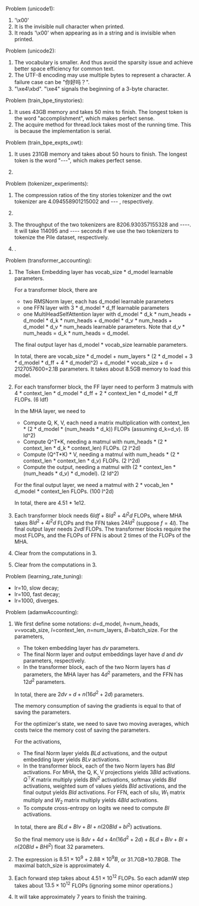 Problem (unicode1):

1. '\x00'
2. It is the invisible null character when printed.
3. It reads '\x00' when appearing as in a string and is invisible when printed.

Problem (unicode2):

1. The vocabulary is smaller. And thus avoid the sparsity issue and achieve better space efficiency for common text.
2. The UTF-8 encoding may use multiple bytes to represent a character. A failure case can be "你好吗？".
3. "\xe4\xbd". "\xe4" signals the beginning of a 3-byte character.

Problem (train_bpe_tinystories):

1. It uses 43GB memory and takes 50 mins to finish. The longest token is the word "accomplishment", which makes perfect sense.
2. The acquire method for thread.lock takes most of the running time. This is because the implementation is serial.

Problem (train_bpe_expts_owt):

1. It uses 231GB memory and takes about 50 hours to finish. The longest token is the word "---", which makes perfect sense.

2.

Problem (tokenizer_experiments):

1. The compression ratios of the tiny stories tokenizer and the owt tokenizer are 4.094558901215002 and --- , respectively.

2. 

3. The throughput of the two tokenizers are 8206.930357155328 and ----. It will take 114095 and ---- seconds if we use the two tokenizers to tokenize the Pile dataset, respectively.

4. .

Problem (transformer_accounting): 

1. The Token Embedding layer has vocab_size * d_model learnable parameters.

    For a transformer block, there are 

    - two RMSNorm layer, each has d_model learnable parameters
    - one FFN layer with 3 * d_model * d_ff learnable parameters
    - one MultiHeadSelfAttention layer with d_model * d_k * num_heads + d_model * d_k * num_heads + d_model * d_v * num_heads + d_model * d_v * num_heads learnable parameters. Note that d_v * num_heads = d_k * num_heads = d_model.
    
    The final output layer has d_model * vocab_size learnable parameters.

    In total, there are vocab_size * d_model + num_layers * (2 * d_model + 3 * d_model * d_ff + 4 * d_model^2) + d_model * vocab_size + d = 2127057600=2.1B parameters.
    It takes about 8.5GB memory to load this model.

2. For each transformer block, the FF layer need to perform 3 matmuls with 4 * context_len  * d_model * d_ff + 2 * context_len * d_model * d_ff FLOPs. (6 ldf)

    In the MHA layer, we need to 

    - Compute Q, K, V, each need a matrix multiplication with context_len * (2 * d_model * (num_heads * d_k)) FLOPs (assuming d_k=d_v). (6 ld^2)
    - Compute Q^T*K, needing a matmul with num_heads * (2 * context_len * d_k * context_len) FLOPs. (2 l^2d)
    - Compute (Q^T*K) * V, needing a matmul with num_heads * (2 * context_len * context_len * d_v) FLOPs. (2 l^2d)
    - Compute the output, needing a matmul with  (2 * context_len * (num_heads * d_v) * d_model). (2 ld^2)

    For the final output layer, we need a matmul with 2 * vocab_len * d_model * context_len FLOPs. (100 l^2d)

    In total, there are 4.51 * 1e12.

3. Each transformer block needs $6 ldf+8ld^2+4l^2d$ FLOPs, where MHA takes $8ld^2+4l^2d$ FLOPs and the FFN takes $24ld^2$ (suppose $f = 4l$). The final output layer needs $2 vdl$ FLOPs.
The transformer blocks require the most FLOPs, and the FLOPs of FFN is about 2 times of the FLOPs of the MHA.

4. Clear from the computations in 3.

5. Clear from the computations in 3.

Problem (learning_rate_tuning):

* lr=10, slow decay;
* lr=100, fast decay;
* lr=1000, diverges.

Problem (adamwAccounting):

1. We first define some notations: $d=$d_model, $h=$num_heads, $v=$vocab_size, $l=$context_len, $n=$num_layers, $B=$batch_size.
   For the parameters,
   * The token embedding layer has $dv$ parameters.
   * The final Norm layer and output embeddings layer have $d$ and $dv$ parameters, respectively.
   * In the transformer block, each of the two Norm layers has $d$ parameters, the MHA layer has $4d^2$ parameters, and the FFN has $12 d^2$ parameters.
   
   In total, there are $2dv+d+n(16d^2+2d)$ parameters.
   
   The memory consumption of saving the gradients is equal to that of saving the parameters.

   For the optimizer's state, we need to save two moving averages, which costs twice the memory cost of saving the parameters.

   For the activations,
   * The final Norm layer yields $BLd$ activations, and the output embedding layer yields $BLv$ activations.
   * In the transformer block, each of the two Norm layers has $Bld$ activations. For MHA, the Q, K, V projections yields $3Bld$ activations. $Q^\top K$ matrix multiply yields $Bhl^2$ activations, softmax yields $Bld$ activations, weighted sum of values yields $Bld$ activations, and the final output yields $Bld$ activations. For FFN, each of silu, $W_1$ matrix multiply and $W_2$ matrix multiply yields $4Bld$ activations.
   * To compute cross-entropy on logits we need to compute $Bl$ activations.
  
   In total, there are $BLd+Blv+Bl+n(20Bld+bl^2)$ activations.

   So the final memory use is $8dv+4d+4n(16d^2+2d)+BLd+Blv+Bl+n(20Bld+BHl^2)$ float 32 parameters.

2. The expression is $8.51\times 10^9+2.88\times 10^9 B$, or $31.7$GB+$10.7B$GB. The maximal batch_size is approximately 4.

3. Each forward step takes about $4.51\times 10^{12}$ FLOPs. So each adamW step takes about $13.5\times 10^{12}$ FLOPs (ignoring some minor operations.)

4. It will take approximately 7 years to finish the training.



